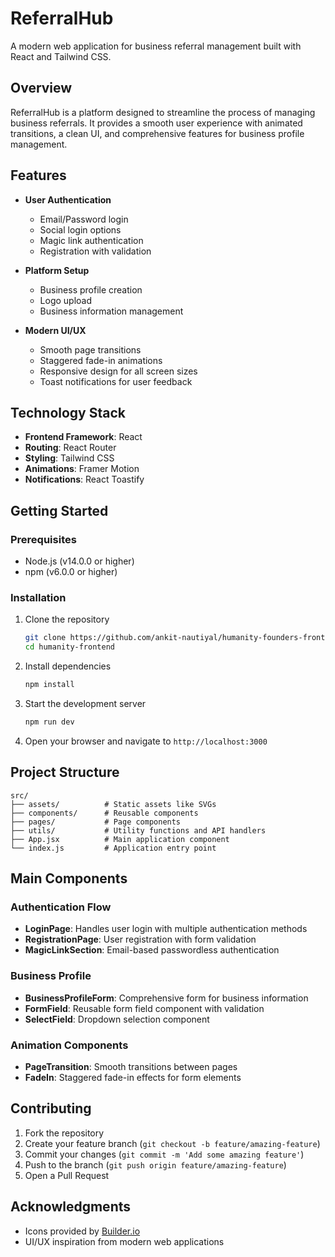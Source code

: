 # ReferralHub

A modern web application for business referral management built with React and Tailwind CSS.

## Overview

ReferralHub is a platform designed to streamline the process of managing business referrals. It provides a smooth user experience with animated transitions, a clean UI, and comprehensive features for business profile management.

## Features

- **User Authentication**
  - Email/Password login
  - Social login options
  - Magic link authentication
  - Registration with validation

- **Platform Setup**
  - Business profile creation
  - Logo upload
  - Business information management

- **Modern UI/UX**
  - Smooth page transitions
  - Staggered fade-in animations
  - Responsive design for all screen sizes
  - Toast notifications for user feedback

## Technology Stack

- **Frontend Framework**: React
- **Routing**: React Router
- **Styling**: Tailwind CSS
- **Animations**: Framer Motion
- **Notifications**: React Toastify

## Getting Started

### Prerequisites

- Node.js (v14.0.0 or higher)
- npm (v6.0.0 or higher)

### Installation

1. Clone the repository
   ```bash
   git clone https://github.com/ankit-nautiyal/humanity-founders-frontend.git
   cd humanity-frontend
   ```

2. Install dependencies
   ```bash
   npm install
   ```

3. Start the development server
   ```bash
   npm run dev
   ```

4. Open your browser and navigate to `http://localhost:3000`

## Project Structure

```
src/
├── assets/          # Static assets like SVGs
├── components/      # Reusable components
├── pages/           # Page components
├── utils/           # Utility functions and API handlers
├── App.jsx          # Main application component
└── index.js         # Application entry point
```

## Main Components

### Authentication Flow

- **LoginPage**: Handles user login with multiple authentication methods
- **RegistrationPage**: User registration with form validation
- **MagicLinkSection**: Email-based passwordless authentication

### Business Profile

- **BusinessProfileForm**: Comprehensive form for business information
- **FormField**: Reusable form field component with validation
- **SelectField**: Dropdown selection component

### Animation Components

- **PageTransition**: Smooth transitions between pages
- **FadeIn**: Staggered fade-in effects for form elements

## Contributing

1. Fork the repository
2. Create your feature branch (`git checkout -b feature/amazing-feature`)
3. Commit your changes (`git commit -m 'Add some amazing feature'`)
4. Push to the branch (`git push origin feature/amazing-feature`)
5. Open a Pull Request


## Acknowledgments

- Icons provided by [Builder.io](https://builder.io/)
- UI/UX inspiration from modern web applications
